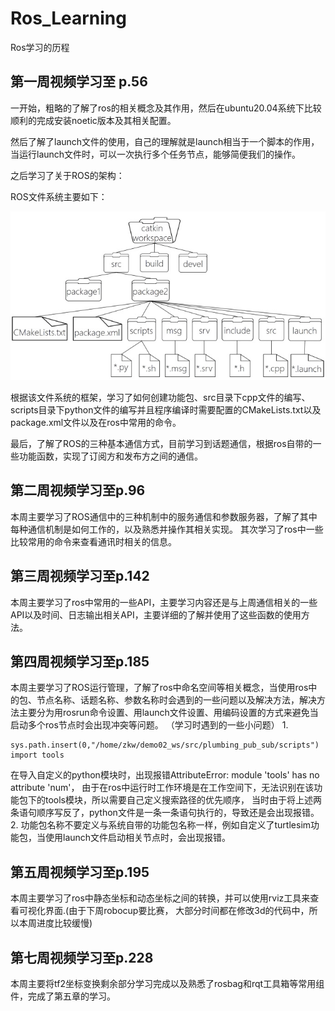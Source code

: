 # Ros_Learning
Ros学习的历程

## 第一周视频学习至 p.56
一开始，粗略的了解了ros的相关概念及其作用，然后在ubuntu20.04系统下比较顺利的完成安装noetic版本及其相关配置。

然后了解了launch文件的使用，自己的理解就是launch相当于一个脚本的作用，当运行launch文件时，可以一次执行多个任务节点，能够简便我们的操作。

之后学习了关于ROS的架构：

ROS文件系统主要如下：

![文件系统](./README.assets/文件系统.jpg)

根据该文件系统的框架，学习了如何创建功能包、src目录下cpp文件的编写、scripts目录下python文件的编写并且程序编译时需要配置的CMakeLists.txt以及package.xml文件以及在ros中常用的命令。

最后，了解了ROS的三种基本通信方式，目前学习到话题通信，根据ros自带的一些功能函数，实现了订阅方和发布方之间的通信。


## 第二周视频学习至p.96
本周主要学习了ROS通信中的三种机制中的服务通信和参数服务器，了解了其中每种通信机制是如何工作的，以及熟悉并操作其相关实现。
其次学习了ros中一些比较常用的命令来查看通讯时相关的信息。


## 第三周视频学习至p.142
本周主要学习了ros中常用的一些API，主要学习内容还是与上周通信相关的一些API以及时间、日志输出相关API，主要详细的了解并使用了这些函数的使用方法。


## 第四周视频学习至p.185
本周主要学习了ROS运行管理，了解了ros中命名空间等相关概念，当使用ros中的包、节点名称、话题名称、参数名称时会遇到的一些问题以及解决方法，解决方法主要分为用rosrun命令设置、用launch文件设置、用编码设置的方式来避免当启动多个ros节点时会出现冲突等问题。
（学习时遇到的一些小问题）
1.
```
sys.path.insert(0,"/home/zkw/demo02_ws/src/plumbing_pub_sub/scripts")
import tools
```
在导入自定义的python模块时，出现报错AttributeError: module 'tools' has no attribute 'num'，
由于在ros中运行时工作环境是在工作空间下，无法识别在该功能包下的tools模块，所以需要自己定义搜索路径的优先顺序，
当时由于将上述两条语句顺序写反了，python文件是一条一条语句执行的，导致还是会出现报错。
2.
功能包名称不要定义与系统自带的功能包名称一样，例如自定义了turtlesim功能包，当使用launch文件启动相关节点时，会出现报错。

## 第五周视频学习至p.195
本周主要学习了ros中静态坐标和动态坐标之间的转换，并可以使用rviz工具来查看可视化界面.(由于下周robocup要比赛，
大部分时间都在修改3d的代码中，所以本周进度比较缓慢)


## 第七周视频学习至p.228
本周主要将tf2坐标变换剩余部分学习完成以及熟悉了rosbag和rqt工具箱等常用组件，完成了第五章的学习。